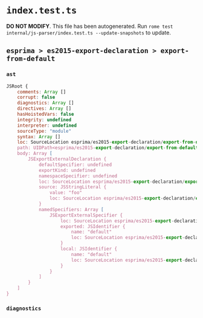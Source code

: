 # `index.test.ts`

**DO NOT MODIFY**. This file has been autogenerated. Run `rome test internal/js-parser/index.test.ts --update-snapshots` to update.

## `esprima > es2015-export-declaration > export-from-default`

### `ast`

```javascript
JSRoot {
	comments: Array []
	corrupt: false
	diagnostics: Array []
	directives: Array []
	hasHoistedVars: false
	integrity: undefined
	interpreter: undefined
	sourceType: "module"
	syntax: Array []
	loc: SourceLocation esprima/es2015-export-declaration/export-from-default/input.js 1:0-2:0
	path: UIDPath<esprima/es2015-export-declaration/export-from-default/input.js>
	body: Array [
		JSExportExternalDeclaration {
			defaultSpecifier: undefined
			exportKind: undefined
			namespaceSpecifier: undefined
			loc: SourceLocation esprima/es2015-export-declaration/export-from-default/input.js 1:0-1:28
			source: JSStringLiteral {
				value: "foo"
				loc: SourceLocation esprima/es2015-export-declaration/export-from-default/input.js 1:22-1:27
			}
			namedSpecifiers: Array [
				JSExportExternalSpecifier {
					loc: SourceLocation esprima/es2015-export-declaration/export-from-default/input.js 1:8-1:15
					exported: JSIdentifier {
						name: "default"
						loc: SourceLocation esprima/es2015-export-declaration/export-from-default/input.js 1:8-1:15 (default)
					}
					local: JSIdentifier {
						name: "default"
						loc: SourceLocation esprima/es2015-export-declaration/export-from-default/input.js 1:8-1:15 (default)
					}
				}
			]
		}
	]
}
```

### `diagnostics`

```

```
